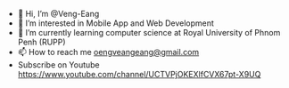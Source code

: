 - 👋 Hi, I’m @Veng-Eang
- 👀 I’m interested in Mobile App and Web Development
- 🌱 I’m currently learning computer science at Royal University of Phnom Penh (RUPP)
- 📫 How to reach me oengveangeang@gmail.com
- Subscribe on Youtube https://www.youtube.com/channel/UCTVPjOKEXlfCVX67pt-X9UQ


<!---
Veng-Eang/Veng-Eang is a ✨ special ✨ repository because its `README.md` (this file) appears on your GitHub profile.
You can click the Preview link to take a look at your changes.
--->
